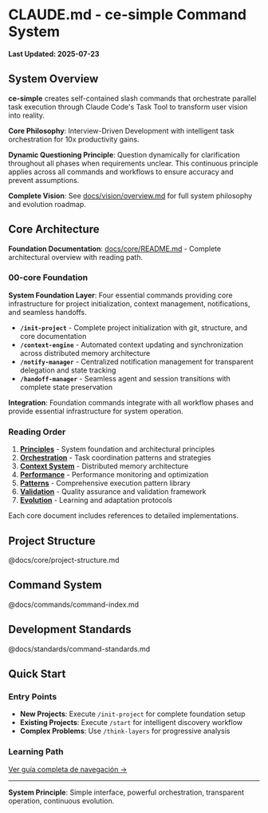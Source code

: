 # CLAUDE.md - ce-simple Command System

**Last Updated: 2025-07-23**

## System Overview

**ce-simple** creates self-contained slash commands that orchestrate parallel task execution through Claude Code's Task Tool to transform user vision into reality.

**Core Philosophy**: Interview-Driven Development with intelligent task orchestration for 10x productivity gains.

**Dynamic Questioning Principle**: Question dynamically for clarification throughout all phases when requirements unclear. This continuous principle applies across all commands and workflows to ensure accuracy and prevent assumptions.

**Complete Vision**: See [docs/vision/overview.md](docs/vision/overview.md) for full system philosophy and evolution roadmap.

## Core Architecture

**Foundation Documentation**: [docs/core/README.md](docs/core/README.md) - Complete architectural overview with reading path.

### 00-core Foundation

**System Foundation Layer**: Four essential commands providing core infrastructure for project initialization, context management, notifications, and seamless handoffs.

- **`/init-project`** - Complete project initialization with git, structure, and core documentation
- **`/context-engine`** - Automated context updating and synchronization across distributed memory architecture  
- **`/notify-manager`** - Centralized notification management for transparent delegation and state tracking
- **`/handoff-manager`** - Seamless agent and session transitions with complete state preservation

**Integration**: Foundation commands integrate with all workflow phases and provide essential infrastructure for system operation.

### Reading Order
1. **[Principles](docs/core/principles.md)** - System foundation and architectural principles
2. **[Orchestration](docs/core/orchestration.md)** - Task coordination patterns and strategies  
3. **[Context System](docs/core/context-system.md)** - Distributed memory architecture
4. **[Performance](docs/frameworks/performance-framework.md)** - Performance monitoring and optimization
5. **[Patterns](docs/frameworks/execution-patterns.md)** - Comprehensive execution pattern library
6. **[Validation](docs/frameworks/validation-framework.md)** - Quality assurance and validation framework
7. **[Evolution](docs/core/evolution.md)** - Learning and adaptation protocols

Each core document includes references to detailed implementations.

## Project Structure

@docs/core/project-structure.md

## Command System

@docs/commands/command-index.md

## Development Standards

@docs/standards/command-standards.md

## Quick Start

### Entry Points
- **New Projects**: Execute `/init-project` for complete foundation setup
- **Existing Projects**: Execute `/start` for intelligent discovery workflow
- **Complex Problems**: Use `/think-layers` for progressive analysis

### Learning Path
[Ver guía completa de navegación →](docs/core/README.md)

---

**System Principle**: Simple interface, powerful orchestration, transparent operation, continuous evolution.